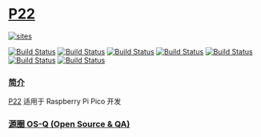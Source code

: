 ﻿# [P22](https://github.com/OS-Q/P22)

[![sites](http://182.61.61.133/link/resources/OSQ.png)](http://www.OS-Q.com)

[![Build Status](https://github.com/OS-Q/P22/workflows/CI/badge.svg)](https://github.com/OS-Q/P22/actions/workflows/CI.yml)
[![Build Status](https://github.com/OS-Q/P22/workflows/CD/badge.svg)](https://github.com/OS-Q/P22/actions/workflows/CD.yml)
[![Build Status](https://github.com/OS-Q/P22/workflows/nightly/badge.svg)](https://github.com/OS-Q/P22/actions/workflows/nightly.yml)
[![Build Status](https://circleci.com/gh/OS-Q/P22.svg?style=svg)](https://circleci.com/gh/OS-Q/P22)
[![Build Status](https://travis-ci.com/OS-Q/P22.svg?branch=master)](https://travis-ci.com/OS-Q/P22)
[![Build Status](https://cloud.drone.io/api/badges/OS-Q/P22/status.svg)](https://cloud.drone.io/OS-Q/P22)
[![Build Status](https://ci.appveyor.com/api/projects/status/3n82nq856e58o89g?svg=true)](https://ci.appveyor.com/project/Qitas/P22)

### [简介](https://github.com/OS-Q/P22/wiki)

[P22](https://github.com/OS-Q/P22) 适用于 Raspberry Pi Pico 开发

### [源圈 OS-Q (Open Source & QA) ](http://www.OS-Q.com)
